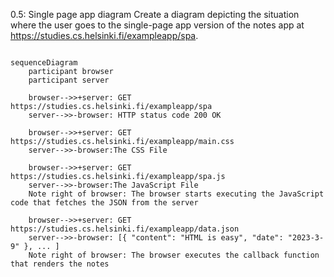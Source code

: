 0.5: Single page app diagram
Create a diagram depicting the situation where the user goes to the single-page app version of the notes app at https://studies.cs.helsinki.fi/exampleapp/spa.

``` mermaid

sequenceDiagram
    participant browser
    participant server

    browser-->>+server: GET https://studies.cs.helsinki.fi/exampleapp/spa
    server-->>-browser: HTTP status code 200 OK 
    
    browser-->>+server: GET https://studies.cs.helsinki.fi/exampleapp/main.css
    server-->>-browser:The CSS File 
    
    browser-->>+server: GET https://studies.cs.helsinki.fi/exampleapp/spa.js
    server-->>-browser:The JavaScript File
    Note right of browser: The browser starts executing the JavaScript code that fetches the JSON from the server

    browser-->>+server: GET https://studies.cs.helsinki.fi/exampleapp/data.json
    server-->>-browser: [{ "content": "HTML is easy", "date": "2023-3-9" }, ... ]
    Note right of browser: The browser executes the callback function that renders the notes
```
